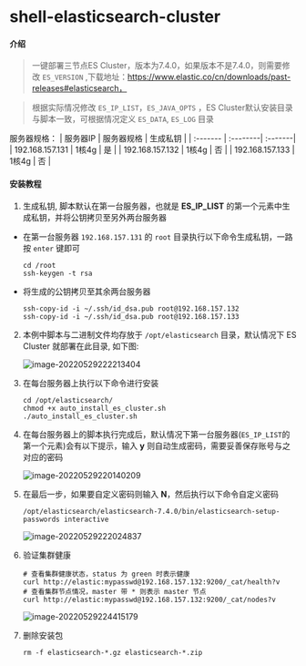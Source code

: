 # shell-elasticsearch-cluster

#### 介绍
> 一键部署三节点ES Cluster，版本为7.4.0，如果版本不是7.4.0，则需要修改 `ES_VERSION` ,下载地址：https://www.elastic.co/cn/downloads/past-releases#elasticsearch， 

> 根据实际情况修改 `ES_IP_LIST`，`ES_JAVA_OPTS` ，ES Cluster默认安装目录与脚本一致，可根据情况定义 `ES_DATA`, `ES_LOG` 目录

服务器规格：
| 服务器IP | 服务器规格 | 生成私钥 |
| :------- | :--------| :-------|
| 192.168.157.131 | 1核4g | 是 |
| 192.168.157.132 | 1核4g | 否 |
| 192.168.157.133 | 1核4g | 否 |

#### 安装教程

1. 生成私钥, 脚本默认在第一台服务器，也就是 **ES_IP_LIST** 的第一个元素中生成私钥，并将公钥拷贝至另外两台服务器
 - 在第一台服务器 `192.168.157.131` 的 `root` 目录执行以下命令生成私钥，一路按 `enter` 键即可
   ```shell
   cd /root
   ssh-keygen -t rsa
   ```
 - 将生成的公钥拷贝至其余两台服务器
   ```shell
   ssh-copy-id -i ~/.ssh/id_dsa.pub root@192.168.157.132
   ssh-copy-id -i ~/.ssh/id_dsa.pub root@192.168.157.133
   ```

2.  本例中脚本与二进制文件均存放于 `/opt/elasticsearch` 目录，默认情况下 ES Cluster 就部署在此目录, 如下图:

    ![image-20220529222213404](https://brianhsiung.oss-cn-hangzhou.aliyuncs.com/img/image-20220529222213404.png)

3.  在每台服务器上执行以下命令进行安装
    ```shell
    cd /opt/elasticsearch/
    chmod +x auto_install_es_cluster.sh
    ./auto_install_es_cluster.sh
    ```

4. 在每台服务器上的脚本执行完成后，默认情况下第一台服务器(`ES_IP_LIST`的第一个元素)会有以下提示，输入 **y** 则自动生成密码，需要妥善保存账号与之对应的密码

   ![image-20220529220140209](https://brianhsiung.oss-cn-hangzhou.aliyuncs.com/img/image-20220529220140209.png)

5. 在最后一步，如果要自定义密码则输入 **N**，然后执行以下命令自定义密码
   ```shell
   /opt/elasticsearch/elasticsearch-7.4.0/bin/elasticsearch-setup-passwords interactive
   ```

   ![image-20220529222024837](https://brianhsiung.oss-cn-hangzhou.aliyuncs.com/img/image-20220529222024837.png)

6. 验证集群健康
   ```shell
   # 查看集群健康状态，status 为 green 时表示健康
   curl http://elastic:mypasswd@192.168.157.132:9200/_cat/health?v
   # 查看集群节点情况，master 带 * 则表示 master 节点
   curl http://elastic:mypasswd@192.168.157.132:9200/_cat/nodes?v
   ```

   ![image-20220529224415179](https://brianhsiung.oss-cn-hangzhou.aliyuncs.com/img/image-20220529224415179.png)

7. 删除安装包
   ```shell
   rm -f elasticsearch-*.gz elasticsearch-*.zip
   ```